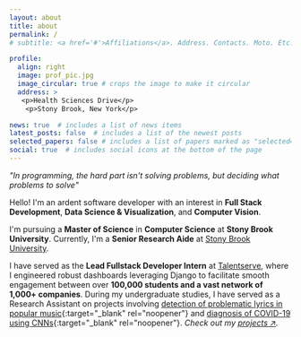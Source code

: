 ```yaml
---
layout: about
title: about
permalink: /
# subtitle: <a href='#'>Affiliations</a>. Address. Contacts. Moto. Etc.

profile:
  align: right
  image: prof_pic.jpg
  image_circular: true # crops the image to make it circular
  address: >
   <p>Health Sciences Drive</p>
    <p>Stony Brook, New York</p>

news: true  # includes a list of news items
latest_posts: false  # includes a list of the newest posts
selected_papers: false # includes a list of papers marked as "selected={true}"
social: true  # includes social icons at the bottom of the page
---
```


<!-- Write your biography here. Tell the world about yourself. Link to your favorite [subreddit](http://reddit.com). You can put a picture in, too. The code is already in, just name your picture `prof_pic.jpg` and put it in the `img/` folder. -->

*"In programming, the hard part isn't solving problems, but deciding what problems to solve"*

Hello! I'm an ardent software developer with an interest in **Full Stack Development**, **Data Science & Visualization**, and **Computer Vision**.

I'm pursuing a **Master of Science** in **Computer Science** at **Stony Brook University**. Currently, I'm a **Senior Research Aide** at [Stony Brook University](https://www.stonybrook.edu/). 

<!-- I'm interested in studying **Data Visualization** , **Operating Systems** and **Computer Vision**! -->

I have served as the **Lead Fullstack Developer Intern** at [Talentserve](https://www.talentserve.org/), where I engineered robust dashboards leveraging Django to facilitate smooth engagement between over **100,000 students and a vast network of 1,000+ companies**. During my undergraduate studies, I have served as a Research Assistant on projects involving [detection of problematic lyrics in popular music](assets/pdf/272.pdf){:target="_blank" rel="noopener"} and [diagnosis of COVID-19 using CNNs](assets/pdf/Covid19_Paper.pdf){:target="_blank" rel="noopener"}. *Check out my [projects ↗](projects/).*



<!-- Put your address / P.O. box / other info right below your picture. You can also disable any of these elements by editing `profile` property of the YAML header of your `_pages/about.md`. Edit `_bibliography/papers.bib` and Jekyll will render your [publications page](/al-folio/publications/) automatically. -->

<!-- Link to your social media connections, too. This theme is set up to use [Font Awesome icons](http://fortawesome.github.io/Font-Awesome/) and [Academicons](https://jpswalsh.github.io/academicons/), like the ones below. Add your Facebook, Twitter, LinkedIn, Google Scholar, or just disable all of them. -->
